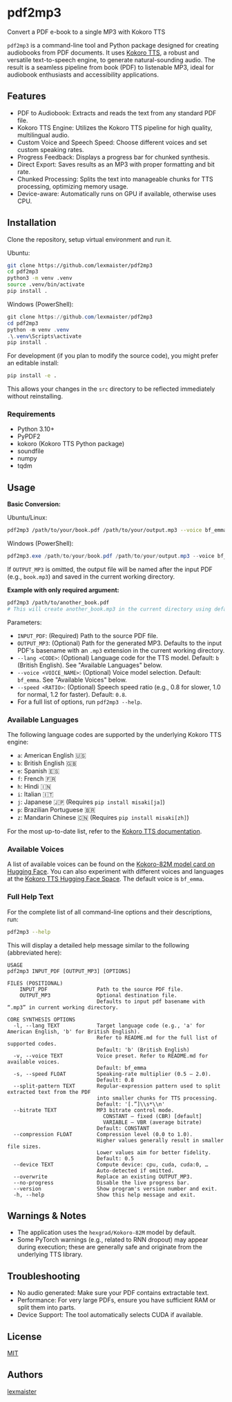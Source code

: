 # pdf2mp3
Convert a PDF e-book to a single MP3 with Kokoro TTS

`pdf2mp3` is a command-line tool and Python package designed for creating audiobooks from PDF documents. It uses [Kokoro TTS](https://huggingface.co/hexgrad/Kokoro-82M), a robust and versatile text-to-speech engine, to generate natural-sounding audio. The result is a seamless pipeline from book (PDF) to listenable MP3, ideal for audiobook enthusiasts and accessibility applications.

## Features
* PDF to Audiobook: Extracts and reads the text from any standard PDF file.
* Kokoro TTS Engine: Utilizes the Kokoro TTS pipeline for high quality, multilingual audio.
* Custom Voice and Speech Speed: Choose different voices and set custom speaking rates.
* Progress Feedback: Displays a progress bar for chunked synthesis.
* Direct Export: Saves results as an MP3 with proper formatting and bit rate.
* Chunked Processing: Splits the text into manageable chunks for TTS processing, optimizing memory usage.
* Device-aware: Automatically runs on GPU if available, otherwise uses CPU.

## Installation
Clone the repository, setup virtual environment and run it.

Ubuntu:
```bash
git clone https://github.com/lexmaister/pdf2mp3
cd pdf2mp3
python3 -m venv .venv
source .venv/bin/activate
pip install .
```

Windows (PowerShell):
```powershell
git clone https://github.com/lexmaister/pdf2mp3
cd pdf2mp3
python -m venv .venv
.\.venv\Scripts\activate
pip install .
```

For development (if you plan to modify the source code), you might prefer an editable install:
```bash
pip install -e .
```
This allows your changes in the `src` directory to be reflected immediately without reinstalling.

### Requirements
* Python 3.10+
* PyPDF2
* kokoro (Kokoro TTS Python package)
* soundfile
* numpy
* tqdm

## Usage

**Basic Conversion:**

Ubuntu/Linux:
```bash
pdf2mp3 /path/to/your/book.pdf /path/to/your/output.mp3 --voice bf_emma --lang b --speed 0.8
```

Windows (PowerShell):
```powershell
pdf2mp3.exe /path/to/your/book.pdf /path/to/your/output.mp3 --voice bf_emma --lang b --speed 0.8
```

If `OUTPUT_MP3` is omitted, the output file will be named after the input PDF (e.g., `book.mp3`) and saved in the current working directory.

**Example with only required argument:**
```bash
pdf2mp3 /path/to/another_book.pdf
# This will create another_book.mp3 in the current directory using default settings.
```

Parameters:
* `INPUT_PDF`: (Required) Path to the source PDF file.
* `OUTPUT_MP3`: (Optional) Path for the generated MP3. Defaults to the input PDF's basename with an `.mp3` extension in the current working directory.
* `--lang <CODE>`: (Optional) Language code for the TTS model. Default: `b` (British English). See "Available Languages" below.
* `--voice <VOICE_NAME>`: (Optional) Voice model selection. Default: `bf_emma`. See "Available Voices" below.
* `--speed <RATIO>`: (Optional) Speech speed ratio (e.g., 0.8 for slower, 1.0 for normal, 1.2 for faster). Default: `0.8`.
* For a full list of options, run `pdf2mp3 --help`.

### Available Languages

The following language codes are supported by the underlying Kokoro TTS engine:

*   `a`: American English 🇺🇸
*   `b`: British English 🇬🇧
*   `e`: Spanish 🇪🇸
*   `f`: French 🇫🇷
*   `h`: Hindi 🇮🇳
*   `i`: Italian 🇮🇹
*   `j`: Japanese 🇯🇵 (Requires `pip install misaki[ja]`)
*   `p`: Brazilian Portuguese 🇧🇷
*   `z`: Mandarin Chinese 🇨🇳 (Requires `pip install misaki[zh]`)

For the most up-to-date list, refer to the [Kokoro TTS documentation](https://github.com/hexgrad/kokoro#advanced-usage).

### Available Voices

A list of available voices can be found on the [Kokoro-82M model card on Hugging Face](https://huggingface.co/hexgrad/Kokoro-82M/tree/main/voices).
You can also experiment with different voices and languages at the [Kokoro TTS Hugging Face Space](https://hf.co/spaces/hexgrad/Kokoro-TTS).
The default voice is `bf_emma`.

### Full Help Text

For the complete list of all command-line options and their descriptions, run:
```bash
pdf2mp3 --help
```
This will display a detailed help message similar to the following (abbreviated here):
```
USAGE
pdf2mp3 INPUT_PDF [OUTPUT_MP3] [OPTIONS]

FILES (POSITIONAL)
    INPUT_PDF                Path to the source PDF file.
    OUTPUT_MP3               Optional destination file.
                             Defaults to input pdf basename with “.mp3” in current working directory.

CORE SYNTHESIS OPTIONS
  -l, --lang TEXT            Target language code (e.g., 'a' for American English, 'b' for British English).
                             Refer to README.md for the full list of supported codes.
                             Default: 'b' (British English)
  -v, --voice TEXT           Voice preset. Refer to README.md for available voices.
                             Default: bf_emma
  -s, --speed FLOAT          Speaking-rate multiplier (0.5 – 2.0).
                             Default: 0.8
  --split-pattern TEXT       Regular-expression pattern used to split extracted text from the PDF
                             into smaller chunks for TTS processing.
                             Default: '[.”]\\s*\\n'
  --bitrate TEXT             MP3 bitrate control mode.
                               CONSTANT – fixed (CBR) [default]
                               VARIABLE – VBR (average bitrate)
                             Default: CONSTANT
  --compression FLOAT        Compression level (0.0 to 1.0).
                             Higher values generally result in smaller file sizes.
                             Lower values aim for better fidelity.
                             Default: 0.5
  --device TEXT              Compute device: cpu, cuda, cuda:0, …
                             Auto-detected if omitted.
  --overwrite                Replace an existing OUTPUT_MP3.
  --no-progress              Disable the live progress bar.
  --version                  Show program's version number and exit.
  -h, --help                 Show this help message and exit.
```

## Warnings & Notes
*   The application uses the `hexgrad/Kokoro-82M` model by default.
*   Some PyTorch warnings (e.g., related to RNN dropout) may appear during execution; these are generally safe and originate from the underlying TTS library.

## Troubleshooting
* No audio generated: Make sure your PDF contains extractable text.
* Performance: For very large PDFs, ensure you have sufficient RAM or split them into parts.
* Device Support: The tool automatically selects CUDA if available.

## License
[MIT](./LICENSE)

## Authors
[lexmaister](lexmaister@gmail.com)